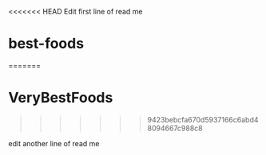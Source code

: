 <<<<<<< HEAD
Edit first line of read me

# best-foods
=======
# VeryBestFoods
>>>>>>> 9423bebcfa670d5937166c6abd48094667c988c8


edit another line of read me
